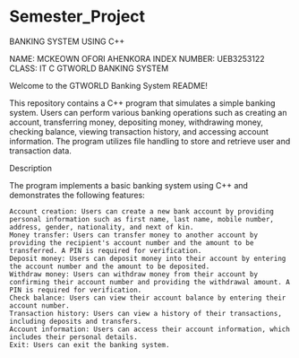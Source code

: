 # Semester_Project
BANKING SYSTEM USING C++

NAME:	MCKEOWN OFORI AHENKORA
INDEX NUMBER:  UEB3253122
CLASS: IT C
                                       GTWORLD BANKING SYSTEM

Welcome to the GTWORLD Banking System README!

This repository contains a C++ program that simulates a simple banking system. Users can perform various banking operations such as creating an account, transferring money, depositing money, withdrawing money, checking balance, viewing transaction history, and accessing account information. The program utilizes file handling to store and retrieve user and transaction data.

Description

The program implements a basic banking system using C++ and demonstrates the following features:

    Account creation: Users can create a new bank account by providing personal information such as first name, last name, mobile number, address, gender, nationality, and next of kin.
    Money transfer: Users can transfer money to another account by providing the recipient's account number and the amount to be transferred. A PIN is required for verification.
    Deposit money: Users can deposit money into their account by entering the account number and the amount to be deposited.
    Withdraw money: Users can withdraw money from their account by confirming their account number and providing the withdrawal amount. A PIN is required for verification.
    Check balance: Users can view their account balance by entering their account number.
    Transaction history: Users can view a history of their transactions, including deposits and transfers.
    Account information: Users can access their account information, which includes their personal details.
    Exit: Users can exit the banking system.
